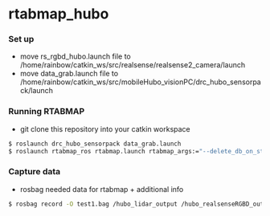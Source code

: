 # rtabmap_hubo


### Set up
* move rs_rgbd_hubo.launch file to /home/rainbow/catkin_ws/src/realsense/realsense2_camera/launch
* move data_grab.launch file to /home/rainbow/catkin_ws/src/mobileHubo_visionPC/drc_hubo_sensorpack/launch

### Running RTABMAP

* git clone this repository into your catkin workspace
```sh
$ roslaunch drc_hubo_sensorpack data_grab.launch 
$ roslaunch rtabmap_ros rtabmap.launch rtabmap_args:="--delete_db_on_start" depth_topic:=/camera/aligned_depth_to_color/image_raw rgb_topic:=/camera/color/image_raw camera_info_topic:=/camera/aligned_depth_to_color/camera_info rviz:=true rtabmapviz:=false frame_id:=hubo_base_link

```

### Capture data

* rosbag needed data for rtabmap + additional info
```sh
$ rosbag record -O test1.bag /hubo_lidar_output /hubo_realsenseRGBD_output /hubo_realsenseRGB_output /hubo_zedRGBD_output /hubo_zedRGB_output /tf /tf_static /imu_output /zed/rgb/camera_info_raw /camera/aligned_depth_to_color/camera_info /camera/color/camera_info /camera/color/image_raw /camera/aligned_depth_to_color/image_raw



```



